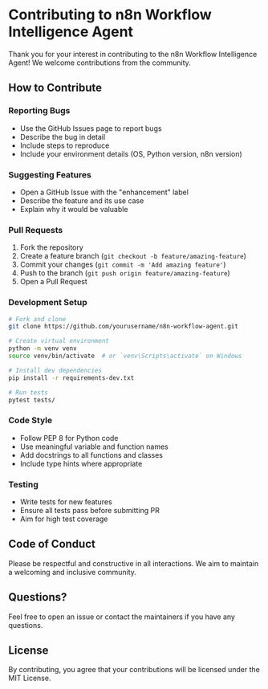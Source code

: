 # Contributing to n8n Workflow Intelligence Agent

Thank you for your interest in contributing to the n8n Workflow Intelligence Agent! We welcome contributions from the community.

## How to Contribute

### Reporting Bugs
- Use the GitHub Issues page to report bugs
- Describe the bug in detail
- Include steps to reproduce
- Include your environment details (OS, Python version, n8n version)

### Suggesting Features
- Open a GitHub Issue with the "enhancement" label
- Describe the feature and its use case
- Explain why it would be valuable

### Pull Requests
1. Fork the repository
2. Create a feature branch (`git checkout -b feature/amazing-feature`)
3. Commit your changes (`git commit -m 'Add amazing feature'`)
4. Push to the branch (`git push origin feature/amazing-feature`)
5. Open a Pull Request

### Development Setup
```bash
# Fork and clone
git clone https://github.com/yourusername/n8n-workflow-agent.git

# Create virtual environment
python -m venv venv
source venv/bin/activate  # or `venv\Scripts\activate` on Windows

# Install dev dependencies
pip install -r requirements-dev.txt

# Run tests
pytest tests/
```

### Code Style
- Follow PEP 8 for Python code
- Use meaningful variable and function names
- Add docstrings to all functions and classes
- Include type hints where appropriate

### Testing
- Write tests for new features
- Ensure all tests pass before submitting PR
- Aim for high test coverage

## Code of Conduct

Please be respectful and constructive in all interactions. We aim to maintain a welcoming and inclusive community.

## Questions?

Feel free to open an issue or contact the maintainers if you have any questions.

## License

By contributing, you agree that your contributions will be licensed under the MIT License.